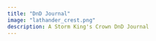 ```yaml
---
title: "DnD Journal"
image: "lathander_crest.png"
description: A Storm King's Crown DnD Journal
---
```

